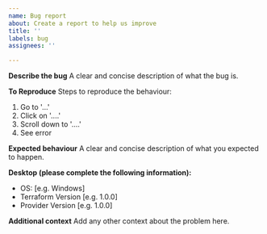 ```yaml
---
name: Bug report
about: Create a report to help us improve
title: ''
labels: bug
assignees: ''

---
```


**Describe the bug**
A clear and concise description of what the bug is.

**To Reproduce**
Steps to reproduce the behaviour:
1. Go to '...'
2. Click on '....'
3. Scroll down to '....'
4. See error

**Expected behaviour**
A clear and concise description of what you expected to happen.

**Desktop (please complete the following information):**
 - OS: [e.g. Windows]
 - Terraform Version [e.g. 1.0.0]
 - Provider Version [e.g. 1.0.0]

**Additional context**
Add any other context about the problem here.
